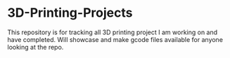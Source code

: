 # 3D-Printing-Projects
This repository is for tracking all 3D printing project I am working on and have completed.
Will showcase and make gcode files available for anyone looking at the repo.
